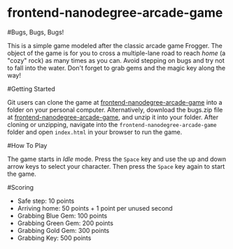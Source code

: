 frontend-nanodegree-arcade-game
===============================

#Bugs, Bugs, Bugs!

This is a simple game modeled after the classic arcade game Frogger. The object of the game is for you to cross a multiple-lane road to reach _home_ (a "cozy" rock) as many times as you can. Avoid stepping on bugs and try not to fall into the water. Don't forget to grab gems and the magic key along the way!

#Getting Started

Git users can clone the game at [frontend-nanodegree-arcade-game](https://github.com/bertcuda/frontend-nanodegree-arcade-game) into a folder on your personal computer. Alternatively, download the bugs.zip file at [frontend-nanodegree-arcade-game](https://github.com/bertcuda/frontend-nanodegree-arcade-game/bugs.zip), and unzip it into your folder. After cloning or unzipping, navigate into the `frontend-nanodegree-arcade-game` folder and open `index.html` in your browser to run the game.

#How To Play

The game starts in _Idle_ mode. Press the `Space` key and use the up and down arrow keys to select your character. Then press the `Space` key again to start the game.

#Scoring

* Safe step: 10 points
* Arriving home: 50 points + 1 point per unused second
* Grabbing Blue Gem: 100 points
* Grabbing Green Gem: 200 points
* Grabbing Gold Gem: 300 points
* Grabbing Key: 500 points
